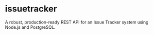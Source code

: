 # issuetracker
A robust, production-ready REST API for an Issue Tracker system using Node.js and PostgreSQL.
